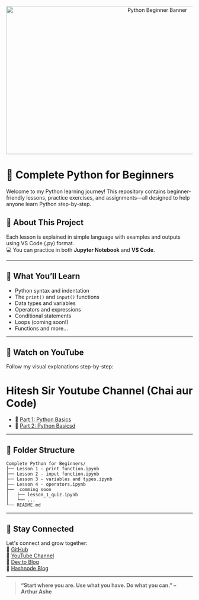 <div align="center">
  <img src="https://raw.githubusercontent.com/Syed-Moinuddin2025/SQL-Python-Learning-Journey/main/Python%20for%20beginners/Image/Py123.png" alt="Python Beginner Banner" width="800" height="400">
</div>

# 🐍 Complete Python for Beginners

Welcome to my Python learning journey! This repository contains beginner-friendly lessons, practice exercises, and assignments—all designed to help anyone learn Python step-by-step.

## 📘 About This Project

Each lesson is explained in simple language with examples and outputs using VS Code (.py) format.  
💻 You can practice in both **Jupyter Notebook** and **VS Code**.

---

## 🎯 What You’ll Learn

- Python syntax and indentation  
- The `print()` and `input()` functions  
- Data types and variables  
- Operators and expressions  
- Conditional statements  
- Loops (coming soon!)  
- Functions and more...
---

## 🎥 Watch on YouTube 

Follow my visual explanations step-by-step:

# Hitesh Sir Youtube Channel  (Chai aur Code)
- 🔗 [Part 1: Python Basics](https://youtu.be/v9bOWjwdTlg?si=E1wP2YOkY7ir3fzi)
- 🔗 [Part 2: Python Basicsd](https://youtu.be/Cri8__uGk-g?si=aQJlPLS7PQH7dJoG)

---

## 📂 Folder Structure

```
Complete Python for Beginners/
├── Lesson 1 - print function.ipynb
├── Lesson 2 - input function.ipynb
├── Lesson 3 - variables and types.ipynb
├── Lesson 4 - operators.ipynb
├──  comming soon
│   ├── lesson_1_quiz.ipynb
│   └── ...
└── README.md
```

---

## 🙌 Stay Connected

Let's connect and grow together:  
🔗 [GitHub](https://github.com/Syed-Moinuddin2025)  
🔗 [YouTube Channel](https://www.youtube.com/@Learn_More-and-Earn_More-Syed)  
🔗 [Dev.to Blog](https://dev.to/syed_moin)  
🔗 [Hashnode Blog](https://syedmoin.hashnode.dev/)

---

> **“Start where you are. Use what you have. Do what you can.” – Arthur Ashe**
